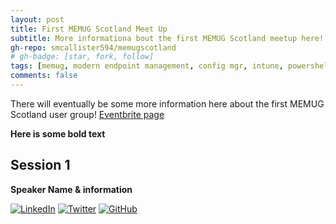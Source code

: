 ```yaml
---
layout: post
title: First MEMUG Scotland Meet Up
subtitle: More informationa bout the first MEMUG Scotland meetup here!
gh-repo: smcallister594/memugscotland
# gh-badge: [star, fork, follow]
tags: [memug, modern endpoint management, config mgr, intune, powershell]
comments: false
---
```


There will eventually be some more information here about the first MEMUG Scotland user group! [Eventbrite page](https://www.eventbrite.com/)

**Here is some bold text**

## Session 1

**Speaker Name & information**

[![LinkedIn](https://img.shields.io/badge/linkedin-%230077B5.svg?style=for-the-badge&logo=linkedin&logoColor=white)](https://www.linkedin.com/) [![Twitter](https://img.shields.io/badge/Twitter-%231DA1F2.svg?style=for-the-badge&logo=Twitter&logoColor=white)](https://www.twitter.com) 	[![GitHub](https://img.shields.io/badge/github-%23121011.svg?style=for-the-badge&logo=github&logoColor=white)](https://github.com)

<!--- 
## Boxes
You can add notification, warning and error boxes like this:

### Notification

{: .box-note}
**Note:** This is a notification box.

### Warning

{: .box-warning}
**Warning:** This is a warning box.

### Error

{: .box-error}
**Error:** This is an error box.
--->